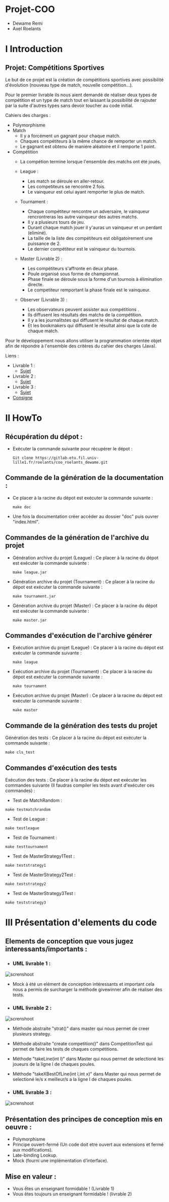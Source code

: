 # Projet-COO

* Dewame Remi
* Axel Roelants


# I Introduction 
## Projet: Compétitions Sportives
Le but de ce projet est la création de compétitions sportives avec possibilité d'évolution (nouveau type de match, nouvelle compétition...).


Pour le premier livrable ils nous aient demandé de réaliser deux types de compétition et un type de match tout en laissant la possibilité de rajouter par la suite d'autres types sans devoir toucher au code initial.

Cahiers des charges :
* Polymorphisme 
* Match 
    * Il y a forcément un gagnant pour chaque match.
    * Chaques compétiteurs à la même chance de remporter un match.
    * Le gagnant est obtenu de maniére aléatoire et il remporte 1 point.
* Compétition 
    * La compétion termine lorsque l'ensemble des matchs ont été joués.
    * League :
        * Les match se déroule en aller-retour.
        * Les competiteurs se rencontre 2 fois.
        * Le vainqueur est celui ayant remporter le plus de match.
    
    * Tournament :
        * Chaque compétiteur rencontre un adversaire, le vainqueur rencrontreras les autre vainqueur des autres matchs.
        * Il y a plusieurs tours de jeu.
        * Durant chaque match jouer il y'auras un vainqueur et un perdant (eliminé).
        * La taille de la liste des compétiteurs est obligatoirement une puissance de 2.
        * Le dernier compétiteur est le vainqueur du tournois.

    * Master (Livrable 2) :
        * Les compétiteurs s'affronte en deux phase.
        * Poule organisé sous forme de championnat.
        * Phase finale se déroule sous la forme d'un tournois à élimination directe.
        * Le competiteur remportant la phase finale est le vainqueur.

    * Observer (Livrable 3) :
        * Les observateurs peuvent assister aux compétitions .
        * Ils diffusent les résultats des matchs de la compétition.
        * Il y a les journalitstes qui diffusent le résultat de chaque match.
        * Et les bookmakers qui diffusent le résultat ainsi que la cote de chaque match.

Pour le développement nous allons utiliser la programmation orientée objet afin de répondre à l'ensemble des critères du cahier des charges (Java).


Liens :  
* Livrable 1 :
    * <a href="https://www.fil.univ-lille1.fr/~quinton/coo/projet/competitions.pdf"> Sujet</a>
* Livrable 2 :
    * <a href="https://www.fil.univ-lille1.fr/~quinton/coo/projet/competitionsV2.pdf"> Sujet</a>
* Livrable 3 :
    * <a href="https://www.fil.univ-lille1.fr/~quinton/coo/projet/competitionsV3.pdf"> Sujet</a>
* <a href="https://www.fil.univ-lille1.fr/~quinton/coo/projet/consignesRenduProjet.pdf"> Consigne</a>

# II HowTo
## Récupération du dépot :
* Exécuter la commande suivante pour récupérer le dépot :
    ```
    Git clone https://gitlab-etu.fil.univ-lille1.fr/roelants/coo_roelants_dewame.git
    ```
## Commande de la génération de la documentation :
* Ce placer à la racine du dépot est exécuter la commande suivante : 
    ```
    make doc
    ```
* Une fois la documentation créer accéder au dossier "doc" puis ouvrer "index.html".
## Commandes de la génération de l'archive du projet
* Génération archive du projet (League) : Ce placer à la racine du dépot est exécuter la commande suivante :
    ```
    make league.jar
    ```
* Génération archive du projet (Tournament) : Ce placer à la racine du dépot est exécuter la commande suivante :
    ```
    make tournament.jar
    ```
* Génération archive du projet (Master) : Ce placer à la racine du dépot est exécuter la commande suivante :
    ```
    make master.jar
    ```
## Commandes d'exécution de l'archive générer
* Exécution archive du projet (League) : Ce placer à la racine du dépot est exécuter la commande suivante :
    ```
    make league
    ```
* Exécution archive du projet (Tournament) : Ce placer à la racine du dépot est exécuter la commande suivante :
    ```
    make tournament
    ```
* Exécution archive du projet (Master) : Ce placer à la racine du dépot est exécuter la commande suivante :
    ```
    make master
    ```
## Commande de la génération des tests du projet
Génération des tests : Ce placer à la racine du dépot est exécuter la commande suivante :
```
make cls_test
```

## Commandes d'exécution des tests
Exécution des tests : Ce placer à la racine du dépot est exécuter les commandes suivante (Il faudras compiler les tests avant d'exécuter ces commandes) :
* Test de MatchRandom :
```
make testmatchrandom
```

* Test de League :
```
make testleague
```

* Test de Tournament :
```
make testtournament
```

* Test de MasterStrategy1Test :
```
make teststrategy1
```
* Test de MasterStrategy2Test :
```
make teststrategy2
```

* Test de MasterStrategy3Test :
```
make teststrategy3
```




# III Présentation d'elements du code
## Elements de conception que vous jugez interessants/importants :
* ### UML livrable 1 :
![screnshoot](UMLLivrable1.png)
* Mock à été un elément de conception intéressants et important cela nous a permis de surcharger la méthode givewinner afin de réaliser des tests.

* ### UML livrable 2 :
![screnshoot](UMLLivrable2.png)
* Méthode abstraite "strat()" dans master qui nous permet de creer plusieurs strategy.
* Méthode abstraite "create competition()" dans CompetitionTest qui permet de faire les tests de chaques compétitions.
* Méthode "takeLine(int l)" dans Master qui nous permet de selectioné les joueurs de la ligne l de chaques poules.
* Méthode "takeXBestOfLine(int l,int x)" dans Master qui nous permet de selectioné le/s x meilleur/s a la ligne l de chaques poules.

* ### UML livrable 3 :
![screnshoot](UMLLivrable3.png)

## Présentation des principes de conception mis en oeuvre :
* Polymorphisme 
* Principe ouvert-fermé (Un code doit etre ouvert aux extensions et fermé aux modifications).
* Late-binding Lookup.
* Mock (fourni une implémentation d’interface).


## Mise en valeur :
* Vous ếtes un enseignant formidable ! (Livrable 1)
* Vous êtes toujours un enseignant formidable ! (livrable 2)